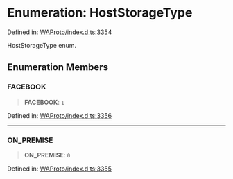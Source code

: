 # Enumeration: HostStorageType

Defined in: [WAProto/index.d.ts:3354](https://github.com/Fokusdotid/bail/blob/546bbbb35e652e95f45982a71bee62b2c682e4eb/WAProto/index.d.ts#L3354)

HostStorageType enum.

## Enumeration Members

### FACEBOOK

> **FACEBOOK**: `1`

Defined in: [WAProto/index.d.ts:3356](https://github.com/Fokusdotid/bail/blob/546bbbb35e652e95f45982a71bee62b2c682e4eb/WAProto/index.d.ts#L3356)

***

### ON\_PREMISE

> **ON\_PREMISE**: `0`

Defined in: [WAProto/index.d.ts:3355](https://github.com/Fokusdotid/bail/blob/546bbbb35e652e95f45982a71bee62b2c682e4eb/WAProto/index.d.ts#L3355)
